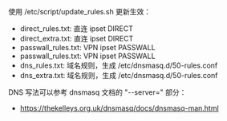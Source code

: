 使用 /etc/script/update_rules.sh 更新生效：

- direct_rules.txt: 直连 ipset DIRECT
- direct_extra.txt: 直连 ipset DIRECT
- passwall_rules.txt: VPN ipset PASSWALL
- passwall_rules.txt: VPN ipset PASSWALL
- dns_rules.txt: 域名规则，生成 /etc/dnsmasq.d/50-rules.conf
- dns_extra.txt: 域名规则，生成 /etc/dnsmasq.d/50-rules.conf

DNS 写法可以参考 dnsmasq 文档的 "--server=" 部分：

- https://thekelleys.org.uk/dnsmasq/docs/dnsmasq-man.html


